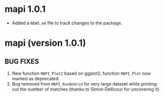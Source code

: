 # mapi 1.0.1

* Added a `NEWS.md` file to track changes to the package.
# mapi (version 1.0.1)
## BUG FIXES
1. New function `MAPI_Plot2` based on ggplot2; function `MAPI_Plot` now marked as deprecated.
2. Bug removed from `MAPI_RunOnGrid` for very large dataset while printing out the number of matches (thanks to Simon Dellicour for uncovering it)
